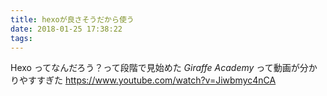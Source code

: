 ```yaml
---
title: hexoが良さそうだから使う
date: 2018-01-25 17:38:22
tags:
---
```


Hexo ってなんだろう？って段階で見始めた *Giraffe Academy* って動画が分かりやすすぎた
https://www.youtube.com/watch?v=Jiwbmyc4nCA
